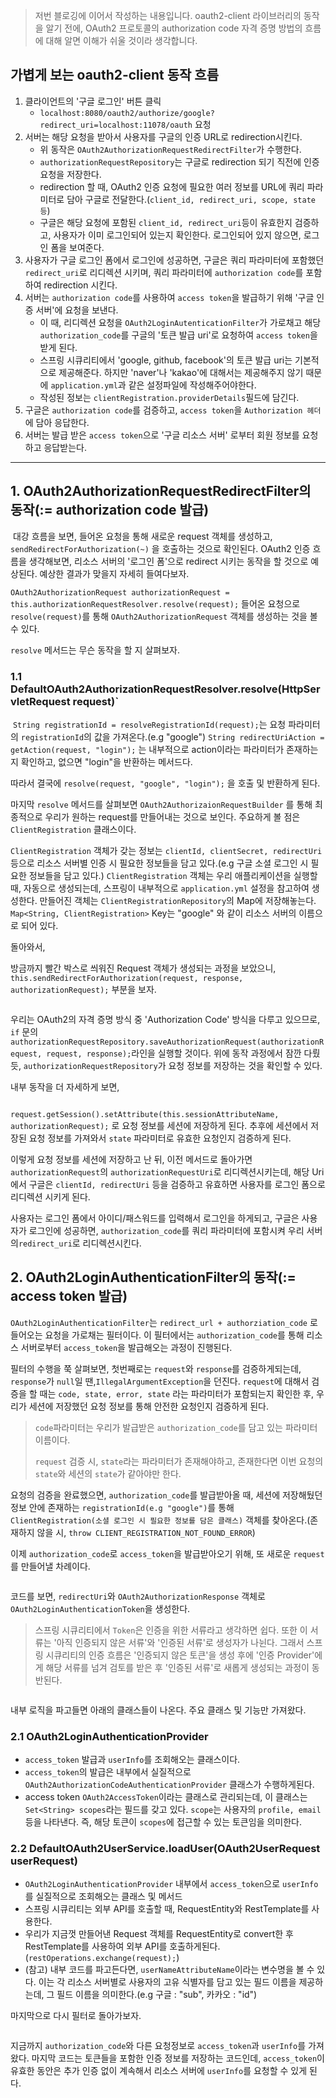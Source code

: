 <blockquote>
<p>저번 블로깅에 이어서 작성하는 내용입니다. 
oauth2-client 라이브러리의 동작을 알기 전에, OAuth2 프로토콜의 authorization code 자격 증명 방법의 흐름에 대해 알면 이해가 쉬울 것이라 생각합니다.</p>
</blockquote>
<h2 id="가볍게-보는-oauth2-client-동작-흐름">가볍게 보는 oauth2-client 동작 흐름</h2>
<ol>
<li>클라이언트의 '구글 로그인' 버튼 클릭<ul>
<li><code>localhost:8080/oauth2/authorize/google?redirect_uri=localhost:11078/oauth</code> 요청</li>
</ul>
</li>
<li>서버는 해당 요청을 받아서 사용자를 구글의 인증 URL로 redirection시킨다.<ul>
<li>위 동작은 <code>OAuth2AuthorizationRequestRedirectFilter</code>가 수행한다.</li>
<li><code>authorizationRequestRepository</code>는 구글로 redirection 되기 직전에 인증 요청을 저장한다.</li>
<li>redirection 할 때, OAuth2 인증 요청에 필요한 여러 정보를 URL에 쿼리 파라미터로 담아 구글로 전달한다.(<code>client_id, redirect_uri, scope, state 등</code>)</li>
<li>구글은 해당 요청에 포함된 <code>client_id, redirect_uri</code>등이 유효한지 검증하고, 사용자가 이미 로그인되어 있는지 확인한다. 로그인되어 있지 않으면, 로그인 폼을 보여준다.</li>
</ul>
</li>
<li>사용자가 구글 로그인 폼에서 로그인에 성공하면, 구글은 쿼리 파라미터에 포함했던 <code>redirect_uri</code>로 리디렉션 시키며, 쿼리 파라미터에 <code>authorization code</code>를 포함하여 redirection 시킨다.</li>
<li>서버는 <code>authorization code</code>를 사용하여  <code>access token</code>을 발급하기 위해 '구글 인증 서버'에 요청을 보낸다.<ul>
<li>이 때, 리디렉션 요청을 <code>OAuth2LoginAutenticationFilter</code>가 가로채고 해당 <code>authorization_code</code>를 구글의 '토큰 발급 uri'로 요청하여 <code>access token</code>을 받게 된다.</li>
<li>스프링 시큐리티에서 'google, github, facebook'의 토큰 발급 uri는 기본적으로 제공해준다. 하지만 'naver'나 'kakao'에 대해서는 제공해주지 않기 때문에 <code>application.yml</code>과 같은 설정파일에 작성해주어야한다.</li>
<li>작성된 정보는 <code>clientRegistration.providerDetails</code>필드에 담긴다.</li>
</ul>
</li>
<li>구글은 <code>authorization code</code>를 검증하고, <code>access token</code>을 <code>Authorization 헤더</code>에 담아 응답한다.</li>
<li>서버는 발급 받은 <code>access token</code>으로 '구글 리소스 서버' 로부터 회원 정보를 요청하고 응답받는다.</li>
</ol>
<hr />
<h2 id="1-oauth2authorizationrequestredirectfilter의-동작-authorization-code-발급">1. OAuth2AuthorizationRequestRedirectFilter의 동작(:= authorization code 발급)</h2>
<p><img alt="" src="https://velog.velcdn.com/images/cchoijjinyoung/post/ae8e9e7c-fbe2-47e9-9498-31161937b7af/image.png" />
대강 흐름을 보면, 들어온 요청을 통해 새로운 request 객체를 생성하고, <code>sendRedirectForAuthorization(~)</code> 을 호출하는 것으로 확인된다.
OAuth2 인증 흐름을 생각해보면, 리소스 서버의 '로그인 폼'으로 redirect 시키는 동작을 할 것으로 예상된다. 예상한 결과가 맞을지 자세히 들여다보자.</p>
<p><code>OAuth2AuthorizationRequest authorizationRequest = this.authorizationRequestResolver.resolve(request);</code>
들어온 요청으로 <code>resolve(request)</code>를 통해 <code>OAuth2AuthorizationRequest</code> 객체를 생성하는 것을 볼 수 있다.</p>
<p><code>resolve</code> 메서드는 무슨 동작을 할 지 살펴보자.</p>
<h3 id="11-defaultoauth2authorizationrequestresolverresolvehttpservletrequest-request">1.1 DefaultOAuth2AuthorizationRequestResolver.resolve(HttpServletRequest request)`</h3>
<p><img alt="" src="https://velog.velcdn.com/images/cchoijjinyoung/post/f68a49ac-b0b6-48e6-b86d-48e018e4efc5/image.png" />
<code>String registrationId = resolveRegistrationId(request);</code>는 요청 파라미터의 <code>registrationId</code>의 값을 가져온다.(e.g &quot;google&quot;)
<code>String redirectUriAction = getAction(request, &quot;login&quot;);</code> 는 내부적으로 action이라는 파라미터가 존재하는지 확인하고, 없으면 &quot;login&quot;을 반환하는 메서드다.</p>
<p>따라서 결국에 <code>resolve(request, &quot;google&quot;, &quot;login&quot;);</code> 을 호출 및 반환하게 된다.
<img alt="" src="https://velog.velcdn.com/images/cchoijjinyoung/post/678ba913-8d8a-4b08-ac2b-443af82e8b21/image.png" /></p>
<p>마지막 <code>resolve</code> 메서드를 살펴보면 <code>OAuth2AuthorizaionRequestBuilder</code> 를 통해 최종적으로 우리가 원하는 request를 만들어내는 것으로 보인다.
주요하게 볼 점은 <code>ClientRegistration</code> 클래스이다.</p>
<p><code>ClientRegistration</code> 객체가 갖는 정보는 <code>clientId, clientSecret, redirectUri</code> 등으로 리소스 서버별 인증 시 필요한 정보들을 담고 있다.(e.g 구글 소셜 로그인 시 필요한 정보들을 담고 있다.)
<code>ClientRegistration</code> 객체는 우리 애플리케이션을 실행할 때, 자동으로 생성되는데,
스프링이 내부적으로 <code>application.yml</code> 설정을 참고하여 생성한다.
만들어진 객체는 <code>ClientRegistrationRepository</code>의 Map에 저장해놓는다. <code>Map&lt;String, ClientRegistration&gt;</code>
Key는 &quot;google&quot; 와 같이 리소스 서버의 이름으로 되어 있다.</p>
<p>돌아와서, 
<img alt="" src="https://velog.velcdn.com/images/cchoijjinyoung/post/ade35ecd-b5fe-4ff9-aae2-62d3018b26df/image.png" /></p>
<p>방금까지 빨간 박스로 씌워진 Request 객체가 생성되는 과정을 보았으니,
<code>this.sendRedirectForAuthorization(request, response, authorizationRequest);</code> 부분을 보자.</p>
<p><img alt="" src="https://velog.velcdn.com/images/cchoijjinyoung/post/5bb29a7e-611a-4b09-820c-dd8b6a330822/image.png" /></p>
<p>우리는 OAuth2의 자격 증명 방식 중 'Authorization Code' 방식을 다루고 있으므로, <code>if</code> 문의 <code>authorizationRequestRepository.saveAuthorizationRequest(authorizationRequest, request, response);</code>라인을 실행할 것이다.
위에 동작 과정에서 잠깐 다뤘듯, <code>authorizationRequestRepository</code>가 요청 정보를 저장하는 것을 확인할 수 있다.</p>
<p>내부 동작을 더 자세하게 보면,</p>
<p><img alt="" src="https://velog.velcdn.com/images/cchoijjinyoung/post/8274ddbe-d00a-4cd7-9534-2a12b856950b/image.png" /></p>
<p><code>request.getSession().setAttribute(this.sessionAttributeName, authorizationRequest);</code> 로 요청 정보를 세션에 저장하게 된다.
추후에 세션에서 저장된 요청 정보를 가져와서 <code>state</code> 파라미터로 유효한 요청인지 검증하게 된다.</p>
<p>이렇게 요청 정보를 세션에 저장하고 난 뒤, 이전 메서드로 돌아가면 <code>authorizationRequest</code>의 <code>authorizationRequestUri</code>로 리디렉션시키는데,
해당 Uri에서 구글은 <code>clientId, redirectUri</code> 등을 검증하고 유효하면 사용자를 로그인 폼으로 리디렉션 시키게 된다.</p>
<p>사용자는 로그인 폼에서 아이디/패스워드를 입력해서 로그인을 하게되고, 구글은 사용자가 로그인에 성공하면, <code>authorization_code</code>를 쿼리 파라미터에 포함시켜 우리 서버의<code>redirect_uri</code>로 리디렉션시킨다.</p>
<h2 id="2-oauth2loginauthenticationfilter의-동작-access-token-발급">2. OAuth2LoginAuthenticationFilter의 동작(:= access token 발급)</h2>
<p><code>OAuth2LoginAuthenticationFilter</code>는 <code>redirect_url + authorziation_code</code> 로 들어오는 요청을 가로채는 필터이다.
이 필터에서는 <code>authorization_code</code>를 통해 리소스 서버로부터 <code>access_token</code>을 발급해오는 과정이 진행된다.</p>
<p>필터의 수행을 쭉 살펴보면, 
첫번째로는 <code>request</code>와 <code>response</code>를 검증하게되는데, <code>response</code>가 <code>null</code>일 땐,<code>IllegalArgumentException</code>을 던진다.
<code>request</code>에 대해서 검증을 할 때는 <code>code, state, error, state</code> 라는 파라미터가 포함되는지 확인한 후, 우리가 세션에 저장했던 요청 정보를 통해 안전한 요청인지 검증하게 된다.</p>
<blockquote>
<p><code>code</code>파라미터는 우리가 발급받은 <code>authorization_code</code>를 담고 있는 파라미터 이름이다.</p>
<p><code>request</code> 검증 시, <code>state</code>라는 파라미터가 존재해야하고, 존재한다면 이번 요청의 <code>state</code>와 세션의 <code>state</code>가 같아야만 한다.</p>
</blockquote>
<p>요청의 검증을 완료했으면, <code>authorization_code</code>를 발급받아올 때, 세션에 저장해뒀던 정보 안에 존재하는 <code>registrationId(e.g &quot;google&quot;)</code>를 통해 <code>ClientRegistration(소셜 로그인 시 필요한 정보를 담은 클래스)</code> 객체를 찾아온다.(존재하지 않을 시, <code>throw CLIENT_REGISTRATION_NOT_FOUND_ERROR</code>)</p>
<p>이제 <code>authorization_code</code>로 <code>access_token</code>을 발급받아오기 위해, 또 새로운 <code>request</code>를 만들어낼 차례이다.</p>
<p><img alt="" src="https://velog.velcdn.com/images/cchoijjinyoung/post/950b0064-4b73-42cf-a8be-4d818733d450/image.png" /></p>
<p>코드를 보면, <code>redirectUri</code>와 <code>OAuth2AuthorizationResponse</code> 객체로 <code>OAuth2LoginAuthenticationToken</code>을 생성한다.</p>
<blockquote>
<p>스프링 시큐리티에서 <code>Token</code>은 인증을 위한 서류라고 생각하면 쉽다. 또한 이 서류는 '아직 인증되지 않은 서류'와 '인증된 서류'로 생성자가 나뉜다.
그래서 스프링 시큐리티의 인증 흐름은 '인증되지 않은 토큰'을 생성 후에 '인증 Provider'에게 해당 서류를 넘겨 검토를 받은 후 '인증된 서류'로 새롭게 생성되는 과정이 동반된다.</p>
</blockquote>
<p><img alt="" src="https://velog.velcdn.com/images/cchoijjinyoung/post/f1dd0126-f3ad-4070-9dc6-6c5e243a6b4c/image.png" /></p>
<p>내부 로직을 파고들면 아래의 클래스들이 나온다. 주요 클래스 및 기능만 가져왔다.</p>
<h3 id="21-oauth2loginauthenticationprovider">2.1 OAuth2LoginAuthenticationProvider</h3>
<ul>
<li><code>access_token</code> 발급과 <code>userInfo</code>를 조회해오는 클래스이다.</li>
<li><code>access_token</code>의 발급은 내부에서 실질적으로 <code>OAuth2AuthorizationCodeAuthenticationProvider</code> 클래스가 수행하게된다.</li>
<li>access token <code>OAuth2AccessToken</code>이라는 클래스로 관리되는데, 이 클래스는 <code>Set&lt;String&gt; scopes</code>라는 필드를 갖고 있다. <code>scope</code>는 사용자의 <code>profile, email</code>등을 나타낸다. 즉, 해당 토큰이 <code>scopes</code>에 접근할 수 있는 토큰임을 의미한다.</li>
</ul>
<h3 id="22-defaultoauth2userserviceloaduseroauth2userrequest-userrequest">2.2 DefaultOAuth2UserService.loadUser(OAuth2UserRequest userRequest)</h3>
<ul>
<li><code>OAuth2LoginAuthenticationProvider</code> 내부에서 <code>access_token</code>으로 <code>userInfo</code>를 실질적으로 조회해오는 클래스 및 메서드</li>
<li>스프링 시큐리티는 외부 API를 호출할 때, RequestEntity와 RestTemplate를 사용한다. </li>
<li>우리가 지금껏 만들어낸 Request 객체를 RequestEntity로 convert한 후 RestTemplate를 사용하여 외부 API를 호출하게된다.(<code>restOperations.exchange(request);</code>)</li>
<li>(참고) 내부 코드를 파고든다면, <code>userNameAttributeName</code>이라는 변수명을 볼 수 있다. 이는 각 리소스 서버별로 사용자의 고유 식별자를 담고 있는 필드 이름을 제공하는데, 그 필드 이름을 의미한다.(e.g 구글 : &quot;sub&quot;, 카카오 : &quot;id&quot;)</li>
</ul>
<p>마지막으로 다시 필터로 돌아가보자.</p>
<p><img alt="" src="https://velog.velcdn.com/images/cchoijjinyoung/post/9c355af7-8f8b-44ec-af54-8fdbba434428/image.png" /></p>
<p>지금까지 <code>authorization_code</code>와 다른 요청정보로 <code>access_token</code>과 <code>userInfo</code>를 가져왔다.
마지막 코드는 토큰들을 포함한 인증 정보를 저장하는 코드인데, <code>access_token</code>이 유효한 동안은 추가 인증 없이 계속해서 리소스 서버에 <code>userInfo</code>를 요청할 수 있게 된다.</p>